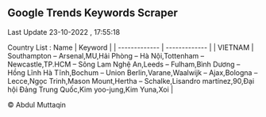 

## Google Trends Keywords Scraper 
 
Last Update 23-10-2022 , 17:55:18

Country List :
 Name  | Keyword |
| ------------- | ------------- |
| VIETNAM | Southampton – Arsenal,MU,Hải Phòng – Hà Nội,Tottenham – Newcastle,TP.HCM – Sông Lam Nghệ An,Leeds – Fulham,Bình Dương – Hồng Lĩnh Hà Tĩnh,Bochum – Union Berlin,Varane,Waalwijk – Ajax,Bologna – Lecce,Ngọc Trinh,Mason Mount,Hertha – Schalke,Lisandro martínez,90,Đại hội Đảng Trung Quốc,Kim yoo-jung,Kim Yuna,Xoi |



© Abdul Muttaqin 

